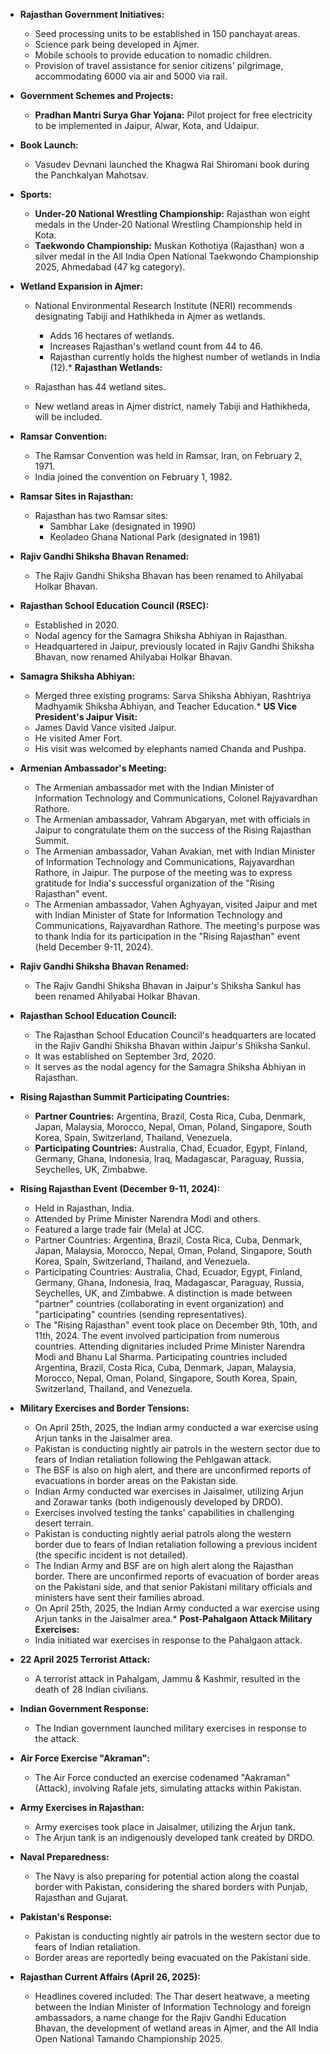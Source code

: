 * **Rajasthan Government Initiatives:**
    * Seed processing units to be established in 150 panchayat areas.
    * Science park being developed in Ajmer.
    * Mobile schools to provide education to nomadic children.
    * Provision of travel assistance for senior citizens' pilgrimage, accommodating 6000 via air and 5000 via rail.

* **Government Schemes and Projects:**
    * **Pradhan Mantri Surya Ghar Yojana:** Pilot project for free electricity to be implemented in Jaipur, Alwar, Kota, and Udaipur.

* **Book Launch:**
    * Vasudev Devnani launched the Khagwa Rai Shiromani book during the Panchkalyan Mahotsav.

* **Sports:**
    * **Under-20 National Wrestling Championship:** Rajasthan won eight medals in the Under-20 National Wrestling Championship held in Kota.
    * **Taekwondo Championship:** Muskan Kothotiya (Rajasthan) won a silver medal in the All India Open National Taekwondo Championship 2025, Ahmedabad (47 kg category).

* **Wetland Expansion in Ajmer:**
    * National Environmental Research Institute (NERI) recommends designating Tabiji and Hathikheda in Ajmer as wetlands.
        * Adds 16 hectares of wetlands.
        * Increases Rajasthan's wetland count from 44 to 46.
        * Rajasthan currently holds the highest number of wetlands in India (12).*   **Rajasthan Wetlands:**

    *   Rajasthan has 44 wetland sites.
    *   New wetland areas in Ajmer district, namely Tabiji and Hathikheda, will be included.
*   **Ramsar Convention:**

    *   The Ramsar Convention was held in Ramsar, Iran, on February 2, 1971.
    *   India joined the convention on February 1, 1982.
*   **Ramsar Sites in Rajasthan:**

    *   Rajasthan has two Ramsar sites:
        *   Sambhar Lake (designated in 1990)
        *   Keoladeo Ghana National Park (designated in 1981)
*   **Rajiv Gandhi Shiksha Bhavan Renamed:**

    *   The Rajiv Gandhi Shiksha Bhavan has been renamed to Ahilyabai Holkar Bhavan.
*   **Rajasthan School Education Council (RSEC):**

    *   Established in 2020.
    *   Nodal agency for the Samagra Shiksha Abhiyan in Rajasthan.
    *   Headquartered in Jaipur, previously located in Rajiv Gandhi Shiksha Bhavan, now renamed Ahilyabai Holkar Bhavan.
*   **Samagra Shiksha Abhiyan:**

    *   Merged three existing programs: Sarva Shiksha Abhiyan, Rashtriya Madhyamik Shiksha Abhiyan, and Teacher Education.*   **US Vice President's Jaipur Visit:**
    *   James David Vance visited Jaipur.
    *   He visited Amer Fort.
    *   His visit was welcomed by elephants named Chanda and Pushpa.

*   **Armenian Ambassador's Meeting:**
    *   The Armenian ambassador met with the Indian Minister of Information Technology and Communications, Colonel Rajyavardhan Rathore.
    *   The Armenian ambassador, Vahram Abgaryan, met with officials in Jaipur to congratulate them on the success of the Rising Rajasthan Summit.
    *   The Armenian ambassador, Vahan Avakian, met with Indian Minister of Information Technology and Communications, Rajyavardhan Rathore, in Jaipur. The purpose of the meeting was to express gratitude for India's successful organization of the "Rising Rajasthan" event.
    *   The Armenian ambassador, Vahen Aghyayan, visited Jaipur and met with Indian Minister of State for Information Technology and Communications, Rajyavardhan Rathore. The meeting's purpose was to thank India for its participation in the "Rising Rajasthan" event (held December 9-11, 2024).

*   **Rajiv Gandhi Shiksha Bhavan Renamed:**
    *   The Rajiv Gandhi Shiksha Bhavan in Jaipur's Shiksha Sankul has been renamed Ahilyabai Holkar Bhavan.

*   **Rajasthan School Education Council:**
    *   The Rajasthan School Education Council's headquarters are located in the Rajiv Gandhi Shiksha Bhavan within Jaipur's Shiksha Sankul.
    *   It was established on September 3rd, 2020.
    *   It serves as the nodal agency for the Samagra Shiksha Abhiyan in Rajasthan.

*   **Rising Rajasthan Summit Participating Countries:**

    *   **Partner Countries:** Argentina, Brazil, Costa Rica, Cuba, Denmark, Japan, Malaysia, Morocco, Nepal, Oman, Poland, Singapore, South Korea, Spain, Switzerland, Thailand, Venezuela.
    *   **Participating Countries:** Australia, Chad, Ecuador, Egypt, Finland, Germany, Ghana, Indonesia, Iraq, Madagascar, Paraguay, Russia, Seychelles, UK, Zimbabwe.

*   **Rising Rajasthan Event (December 9-11, 2024):**

    *   Held in Rajasthan, India.
    *   Attended by Prime Minister Narendra Modi and others.
    *   Featured a large trade fair (Mela) at JCC.
    *   Partner Countries: Argentina, Brazil, Costa Rica, Cuba, Denmark, Japan, Malaysia, Morocco, Nepal, Oman, Poland, Singapore, South Korea, Spain, Switzerland, Thailand, and Venezuela.
    *   Participating Countries: Australia, Chad, Ecuador, Egypt, Finland, Germany, Ghana, Indonesia, Iraq, Madagascar, Paraguay, Russia, Seychelles, UK, and Zimbabwe. A distinction is made between "partner" countries (collaborating in event organization) and "participating" countries (sending representatives).
    *   The "Rising Rajasthan" event took place on December 9th, 10th, and 11th, 2024. The event involved participation from numerous countries. Attending dignitaries included Prime Minister Narendra Modi and Bhanu Lal Sharma. Participating countries included Argentina, Brazil, Costa Rica, Cuba, Denmark, Japan, Malaysia, Morocco, Nepal, Oman, Poland, Singapore, South Korea, Spain, Switzerland, Thailand, and Venezuela.

*   **Military Exercises and Border Tensions:**
    *   On April 25th, 2025, the Indian army conducted a war exercise using Arjun tanks in the Jaisalmer area.
    *   Pakistan is conducting nightly air patrols in the western sector due to fears of Indian retaliation following the Pehlgawan attack.
    *   The BSF is also on high alert, and there are unconfirmed reports of evacuations in border areas on the Pakistan side.
    *   Indian Army conducted war exercises in Jaisalmer, utilizing Arjun and Zorawar tanks (both indigenously developed by DRDO).
    *   Exercises involved testing the tanks' capabilities in challenging desert terrain.
    *   Pakistan is conducting nightly aerial patrols along the western border due to fears of Indian retaliation following a previous incident (the specific incident is not detailed).
    *   The Indian Army and BSF are on high alert along the Rajasthan border. There are unconfirmed reports of evacuation of border areas on the Pakistani side, and that senior Pakistani military officials and ministers have sent their families abroad.
    *   On April 25th, 2025, the Indian Army conducted a war exercise using Arjun tanks in the Jaisalmer area.*   **Post-Pahalgaon Attack Military Exercises:**
    *   India initiated war exercises in response to the Pahalgaon attack.
*   **22 April 2025 Terrorist Attack:**
    *   A terrorist attack in Pahalgam, Jammu & Kashmir, resulted in the death of 28 Indian civilians.
*   **Indian Government Response:**
    *   The Indian government launched military exercises in response to the attack.
*   **Air Force Exercise "Akraman":**
    *   The Air Force conducted an exercise codenamed "Aakraman" (Attack), involving Rafale jets, simulating attacks within Pakistan.
*   **Army Exercises in Rajasthan:**
    *   Army exercises took place in Jaisalmer, utilizing the Arjun tank.
    *   The Arjun tank is an indigenously developed tank created by DRDO.
*   **Naval Preparedness:**
    *   The Navy is also preparing for potential action along the coastal border with Pakistan, considering the shared borders with Punjab, Rajasthan and Gujarat.
*   **Pakistan's Response:**
    *   Pakistan is conducting nightly air patrols in the western sector due to fears of Indian retaliation.
    *   Border areas are reportedly being evacuated on the Pakistani side.
*   **Rajasthan Current Affairs (April 26, 2025):**
    *   Headlines covered included: The Thar desert heatwave, a meeting between the Indian Minister of Information Technology and foreign ambassadors, a name change for the Rajiv Gandhi Education Bhavan, the development of wetland areas in Ajmer, and the All India Open National Tamando Championship 2025.